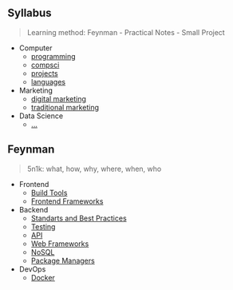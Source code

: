 ## Syllabus

> Learning method: Feynman - Practical Notes - Small Project

- Computer
  - [programming](./syllabus/programming.md)
  - [compsci](./syllabus/compsci-roadmap.md)
  - [projects](./syllabus/projects.md)
  - [languages](./syllabus/languages.md)
- Marketing
  - [digital marketing](./syllabus/digital-marketing.md)
  - [traditional marketing](./syllabus/traditional-marketing.md)
- Data Science
  - [...]()

## Feynman

> 5n1k: what, how, why, where, when, who

- Frontend
  - [Build Tools](./feynman/frontend/build-tools.md)
  - [Frontend Frameworks](./feynman/frontend/frameworks.md)
- Backend
  - [Standarts and Best Practices](./feynman/backend/standarts-best-practices.md)
  - [Testing](./feynman/backend/testing.md)
  - [API](./feynman/backend/api.md)
  - [Web Frameworks](./feynman/backend/web-framework.md)
  - [NoSQL](./feynman/backend/no-sql.md)
  - [Package Managers](./feynman/backend/package-managers.md)
- DevOps
  - [Docker](./feynman/devops/docker.md)
